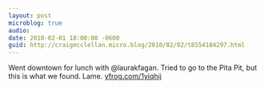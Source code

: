 ```yaml
---
layout: post
microblog: true
audio: 
date: 2010-02-01 18:00:00 -0600
guid: http://craigmcclellan.micro.blog/2010/02/02/t8554184297.html
---
```

Went downtown for lunch with @laurakfagan. Tried to go to the Pita Pit, but this is what we found. Lame.  [yfrog.com/1yiqhij](http://yfrog.com/1yiqhij)
